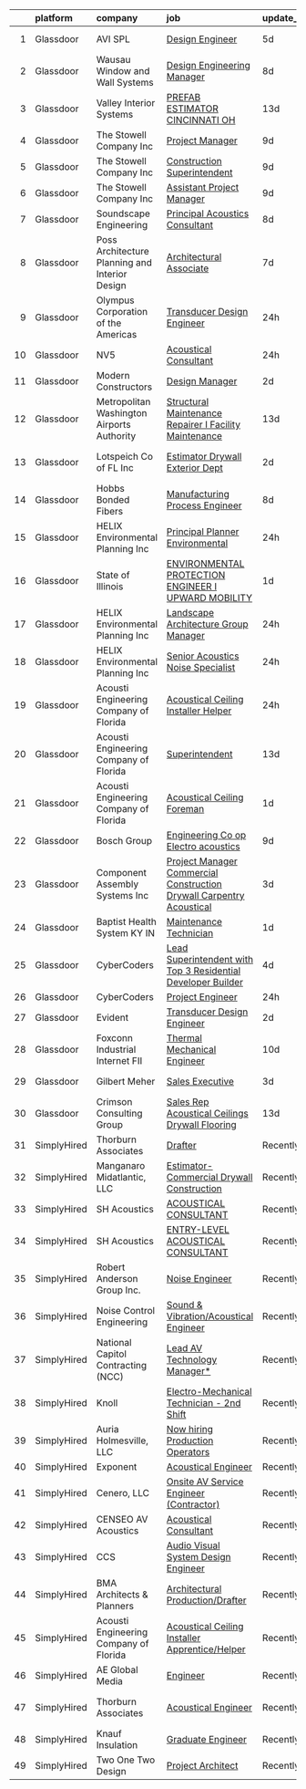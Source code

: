

|    | platform    | company                                          | job                                                                                                                                                                                                                                                                                                                                                                                                                                                                                                                                                                                                                                                                                                                                                                                                                                                                                                                                                                                                                                                                                                                                                                                                                                                                                                                                                                                              | update_time   | location                  |
|---:|:------------|:-------------------------------------------------|:-------------------------------------------------------------------------------------------------------------------------------------------------------------------------------------------------------------------------------------------------------------------------------------------------------------------------------------------------------------------------------------------------------------------------------------------------------------------------------------------------------------------------------------------------------------------------------------------------------------------------------------------------------------------------------------------------------------------------------------------------------------------------------------------------------------------------------------------------------------------------------------------------------------------------------------------------------------------------------------------------------------------------------------------------------------------------------------------------------------------------------------------------------------------------------------------------------------------------------------------------------------------------------------------------------------------------------------------------------------------------------------------------|:--------------|:--------------------------|
|  1 | Glassdoor   | AVI SPL                                          | [Design Engineer](https://www.glassdoor.com/partner/jobListing.htm?pos=123&ao=1136043&s=58&guid=000001817074c78f972f411933f93ef6&src=GD_JOB_AD&t=SR&vt=w&cs=1_d3510074&cb=1655449110741&jobListingId=1007932903245&jrtk=3-0-1g5o79htfkf2f801-1g5o79htuk62e800-08bc8354b9653948-)                                                                                                                                                                                                                                                                                                                                                                                                                                                                                                                                                                                                                                                                                                                                                                                                                                                                                                                                                                                                                                                                                                                 | 5d            | Herndon, VA               |
|  2 | Glassdoor   | Wausau Window and Wall Systems                   | [Design Engineering Manager](https://www.glassdoor.com/partner/jobListing.htm?pos=128&ao=1136043&s=58&guid=000001817074c78f972f411933f93ef6&src=GD_JOB_AD&t=SR&vt=w&cs=1_c65aa23a&cb=1655449110741&jobListingId=1007926650532&jrtk=3-0-1g5o79htfkf2f801-1g5o79htuk62e800-5fc3d03be6e457dd-)                                                                                                                                                                                                                                                                                                                                                                                                                                                                                                                                                                                                                                                                                                                                                                                                                                                                                                                                                                                                                                                                                                      | 8d            | Wausau, WI                |
|  3 | Glassdoor   | Valley Interior Systems                          | [PREFAB ESTIMATOR  CINCINNATI  OH](https://www.glassdoor.com/partner/jobListing.htm?pos=129&ao=1136043&s=58&guid=000001817074c78f972f411933f93ef6&src=GD_JOB_AD&t=SR&vt=w&ea=1&cs=1_56b652f7&cb=1655449110741&jobListingId=1007916174005&jrtk=3-0-1g5o79htfkf2f801-1g5o79htuk62e800-0bec3798d935b38b-)                                                                                                                                                                                                                                                                                                                                                                                                                                                                                                                                                                                                                                                                                                                                                                                                                                                                                                                                                                                                                                                                                           | 13d           | Cincinnati, OH            |
|  4 | Glassdoor   | The Stowell Company  Inc                         | [Project Manager](https://www.glassdoor.com/partner/jobListing.htm?pos=105&ao=1110586&s=58&guid=000001817074c78f972f411933f93ef6&src=GD_JOB_AD&t=SR&vt=w&ea=1&cs=1_ae25a866&cb=1655449110739&jobListingId=1007924017478&cpc=C4A69CCDBB3B9599&jrtk=3-0-1g5o79htfkf2f801-1g5o79htuk62e800-cf685182e189169f--6NYlbfkN0BwIuuRfMNr4bHAibij-TAqMQJhCn9qVoEWpyJeWwU_CoUvdW7xSUA4VILr-4NFctUgeFzfu75YMxxnqg7EdCZsxdJxWTMywVjTSZSmt-SoKX-8gisivMepVmiubnjG70sRP0PNrEtLnLXEC-9P3AO-bFVC9M49V7U2eDVNhrdzYuOk4p1bDYIVp425uP3ZmV2siVsLw3d4fp3O6RsPuc2KLDf_peInO_Jb1m9QNxgvoIC-NMuMJ5H3-eP7t57TSIaf8lPdSP5cEDmWBCPN7qn0HfOKGnM0H_ro-EnvdE9RKxMO2vID_nNgpIlFzaUBjXspECCrzniBMsmXGTSSbMFj5kaykDStIvL2Eimtj6OYx3qsJ7GowkpLYcA0vd-Gj2L11h2vVI9xAPwD1ZihCNUFBq9cFmuTZwF2Ae7Nb-2Z1xjmJ3hLBwHcqBFTTlKc5um5T5Kk8f54PpyiFyFoziZE2EBQjG-fl6P5yWBCb7n-Gyv_iOme_leL)                                                                                                                                                                                                                                                                                                                                                                                                                                                                                                                                                       | 9d            | Tampa, FL                 |
|  5 | Glassdoor   | The Stowell Company  Inc                         | [Construction Superintendent](https://www.glassdoor.com/partner/jobListing.htm?pos=108&ao=1110586&s=58&guid=000001817074c78f972f411933f93ef6&src=GD_JOB_AD&t=SR&vt=w&ea=1&cs=1_2b67a39a&cb=1655449110740&jobListingId=1007924059044&cpc=451933188B21919D&jrtk=3-0-1g5o79htfkf2f801-1g5o79htuk62e800-0dafba5ca2213705--6NYlbfkN0BwIuuRfMNr4bHAibij-TAqMQJhCn9qVoEWpyJeWwU_CoUvdW7xSUA4nOmqGfQWqk4VRA_D4FMrE4wtO9BUKc5fLhJyJK4KLXMxNwtBDC9pPRDhh9oaTF9zsUurtSXyAezjvRwRe1l6qveFDJW6WeinAxbz2K86GXoyIKaNBTCm0LlDOOxFhdNCIUckvdX9VIdD1pSdCYQi7wLhwfiu1SpCYHb4A-sHWGnBAiPcHvrKTF3G10NJaqnNtnvH8DcGZK08ptTtGOSrFpVyZNPq07TNMlRs7UnTpnM7QneS9JP_vsBMuBGsI2vHv-ZUNRvFhxsV0_EKOsEhCL2H-iIly8SjzFndLNCPJt6GkYnr-6Nd-uH063l-zLnkGOXDGwMEyHjkoeHPAsQQRK2u5OTtvYuH0mGg4KzxfLIsAwKuGSa1hg6ie4Sw6hr8n0abwCyc3KgElpecS5RhnQdhYmx9SGTj3mqnY01J2rorm91i-ymKXwnAJKlOZPdNumygyXBZdD4_wDnzVIhXQA%3D%3D)                                                                                                                                                                                                                                                                                                                                                                                                                                                                                                               | 9d            | Tampa, FL                 |
|  6 | Glassdoor   | The Stowell Company  Inc                         | [Assistant Project Manager](https://www.glassdoor.com/partner/jobListing.htm?pos=107&ao=1110586&s=58&guid=000001817074c78f972f411933f93ef6&src=GD_JOB_AD&t=SR&vt=w&ea=1&cs=1_80867e58&cb=1655449110739&jobListingId=1007924074620&cpc=8795CF9063CD573D&jrtk=3-0-1g5o79htfkf2f801-1g5o79htuk62e800-8dbf59666f260b2a--6NYlbfkN0BwIuuRfMNr4bHAibij-TAqMQJhCn9qVoEWpyJeWwU_CoUvdW7xSUA4PnG_NpEVyz8xrofMjGgjWEB8b3h93dg7nyiljbpb_0HB3dndzdtcCp0Dv1_XLFxZ-LLZf46z92Qh8BBzFMxj6E9DflTJG2iySXw3cAC7XXbnF1HrfWWBR0akMHd6apD6AdLj-3rQ1XZobitPLDN5MYu_WVNXsx6oHq0eLfEib1zCstdaRvdyCHiliT7tayv0LsR19mSd_RjoBF9ffRE65C4F38cDW7Wu8iWe1ppGLSu1jm6IxCX7SdF1MvhxC0a1Exhll75yZcvVr2pipLobjZDNqRP4gDOVTK_O7tGwojXqVrbgaCyFUh_gxBaNUmwGQvFJgKordR1_PdjI2JRW4c2VnXpt_rcA-vz7gHppIw3yS8F97QSg0eEaik_QGfgEtEF1Quo31EG15K4rCRj07_7CuMz4MOoB46xX16_XuqVCPXTP_4KDoED0o51xPFlsYblITVc_DpM%3D)                                                                                                                                                                                                                                                                                                                                                                                                                                                                                                                               | 9d            | Tampa, FL                 |
|  7 | Glassdoor   | Soundscape Engineering                           | [Principal Acoustics Consultant](https://www.glassdoor.com/partner/jobListing.htm?pos=124&ao=1136043&s=58&guid=000001817074c78f972f411933f93ef6&src=GD_JOB_AD&t=SR&vt=w&cs=1_e56a3130&cb=1655449110741&jobListingId=1007927922648&jrtk=3-0-1g5o79htfkf2f801-1g5o79htuk62e800-0629ffe0b08a1a14-)                                                                                                                                                                                                                                                                                                                                                                                                                                                                                                                                                                                                                                                                                                                                                                                                                                                                                                                                                                                                                                                                                                  | 8d            | Chicago, IL               |
|  8 | Glassdoor   | Poss Architecture   Planning and Interior Design | [Architectural Associate](https://www.glassdoor.com/partner/jobListing.htm?pos=101&ao=1110586&s=58&guid=000001817074c78f972f411933f93ef6&src=GD_JOB_AD&t=SR&vt=w&ea=1&cs=1_050303c2&cb=1655449110738&jobListingId=1007929513493&cpc=0D76E540772BACE7&jrtk=3-0-1g5o79htfkf2f801-1g5o79htuk62e800-24e20df06f3e6b50--6NYlbfkN0DdNONLqhA8z6QrX6vw37qu8cGScUjPKwqVQr3YAsb4-1kF9zPio8EJ7Mfd_3q34FC0EA70cItElEhEbPyyH5M_besM1jJ40vrXhkOyHsTBdjqAODNi6-YkWC6ws5RIL8U8eMKmGzFTRab4fHrb_3shR5tsasl4XEQmQHTBWadx_WA24yuixEn_e86hyKLPiavleVMbrZrK-bj8FhohvZjHvmRBQnVp8RS3ujdu0-H4ucvvNAbVs-9-MRh8BMaGR1LD5nBl27FXk3ZG5FYXB9W1Z31WMelAtbSRX7JHZXt1_7Bsec12izuqN0LlFNPcSiiEke41ezLt6-ipd6Gb5nDaYz11z7v1YpFoysBU6v2oMD_AwaiStd6sGLJLVs_hzSynzbRMIGJIWuFEoiLljAUCMDgHpO0UmcBzLcC6b5JJx-O-049kqiCm7L3adDmzqQ_scoJtFnDXTJ0OlMxqocbdYM2F1IGrcncBrWKrmydaHAnB8aTc-lHPgwetOqLSbSEXh76GHaigbA%3D%3D)                                                                                                                                                                                                                                                                                                                                                                                                                                                                                                                   | 7d            | Boise, ID                 |
|  9 | Glassdoor   | Olympus Corporation of the Americas              | [Transducer Design Engineer](https://www.glassdoor.com/partner/jobListing.htm?pos=120&ao=1136043&s=58&guid=000001817074c78f972f411933f93ef6&src=GD_JOB_AD&t=SR&vt=w&cs=1_239833f4&cb=1655449110741&jobListingId=1007945132001&jrtk=3-0-1g5o79htfkf2f801-1g5o79htuk62e800-e47bd51a14f2828f-)                                                                                                                                                                                                                                                                                                                                                                                                                                                                                                                                                                                                                                                                                                                                                                                                                                                                                                                                                                                                                                                                                                      | 24h           | State College, PA         |
| 10 | Glassdoor   | NV5                                              | [Acoustical Consultant](https://www.glassdoor.com/partner/jobListing.htm?pos=103&ao=1110586&s=58&guid=000001817074c78f972f411933f93ef6&src=GD_JOB_AD&t=SR&vt=w&cs=1_cf5eea68&cb=1655449110738&jobListingId=1007944269232&cpc=70D6958B2CFB98E6&jrtk=3-0-1g5o79htfkf2f801-1g5o79htuk62e800-066376fefe4fb4a8--6NYlbfkN0B5ErWgTX1DuGpFjBtn3pzOpOEUZEj9qW8_LUrm9Vw7kb2d5uWKfKRSYXAKobuQtLNFn2C6hSzuaWFcl34oQxbyj1Rj4NiSAMvUb72Eq8FLx0U5FtOXGIQuYoWcYc01F4kT0TL6tJAQUSn0iztawrwkDyFLnigknIAU8-P_JybbBG5eE9_l1YoMXL-xxpLbUFU92k1sHO6yg6q3yxxVQsAzeKeFwN-v0lumShPnK6TYZr_kg8xovimh2BJGiwB6_6em3fTBWzq_sy7QjjtOTRg2tuX_nETXXV3XKba0j_g9dIt6FQE9psWRR30Ov5hxNevo0CMZUJ4NyrWg1DL7Xl7F6nTUAE3RLa-enGcdg3zd_k6HCih5DqEAY9Exf_VjDGqsL5w7z8gSCY6G--sRz8y9etwDy69Al1iJHMyIX8bmC3rdSv5u1YiD0hje7MqAmXNbVBHX8tJ5B-QAPvobkfYiSK_sP33UINrwoftAeF1u-QCZI3T2xEFzdrAMjZh1vjF-ROl3N1OBZKIahhBOL6hPd6dS_NnoGnc3VDTaiF6Rof8Jym6THmRxB8QRSKO00vXZkV2rcunL9BpKJKWGFGFsWKQ1HVItD8vMDRyWZXvtJ146jFZ1WWLUDYdGZ_6SoFkwsyXC40y-0f3RuhO8kUvqRwBnfelBJyyAXCgMWQgBQvYP3fZMMGp03rdX_t1fB0c47weWOdI2mAB2Nze3oLYrOu8xYoKYOedIWhh8Zh1G_A%3D%3D)                                                                                                                                                                                                                                                                                          | 24h           | Las Vegas, NV             |
| 11 | Glassdoor   | Modern Constructors                              | [Design Manager](https://www.glassdoor.com/partner/jobListing.htm?pos=106&ao=1110586&s=58&guid=000001817074c78f972f411933f93ef6&src=GD_JOB_AD&t=SR&vt=w&cs=1_822b1922&cb=1655449110739&jobListingId=1007939620389&cpc=47CFDC01B3F81FAC&jrtk=3-0-1g5o79htfkf2f801-1g5o79htuk62e800-300defbae6808bc2--6NYlbfkN0BWVtuHEz6AyLENZZH3gEjPS7Gwob6ZhKSPXajVqwrpD3OBljrUokon_Y6eCt-wPOCodp57VRj0D6BSsrDGh8VzJZpaMW3sS4BuqlSuiRsob81PvRaY0cRxvVk8lYNdrAt9ji2fGNny54oeytuB3lLRZs_Ne6WuwD25wDDKeiwbEFM_MSH3MefluMWU1G6CIvfHbaCnjFMzWXRKp7vI7OiJGfY-TAWNssce9wqqNmJgL_y5BACYRIaoAkI_bZ5oPy1iPJY8v2dkZ2R0SWf78eDhT8-PuyBaOwOzeqIPXKA3csN5-7IBtxThMAItH2M-CaDHdT3pSMORIfeQWxG8N_bwnjnF7fFNGu2Busp5Vfpls9sowfbrvHj2VkL5BTI006uonsP_oqZGgZ8sww2BxhBRHoiB8qajnwQoJz6lhJHtB9X12P85x5Uv_DfSmVIc57K2bFwpHQdNcWhD8Rj_WQ2qRti0pAingxrlxR-srSgFHG2E8RI6WpA4fzJvbEhUMEm19Fp_C7da_yy_GGZAqP02upkmFHd-jA4%3D)                                                                                                                                                                                                                                                                                                                                                                                                                                                                                                               | 2d            | Houston, TX               |
| 12 | Glassdoor   | Metropolitan Washington Airports Authority       | [Structural Maintenance Repairer I  Facility Maintenance ](https://www.glassdoor.com/partner/jobListing.htm?pos=126&ao=1136043&s=58&guid=000001817074c78f972f411933f93ef6&src=GD_JOB_AD&t=SR&vt=w&cs=1_8186b885&cb=1655449110741&jobListingId=1007916537134&jrtk=3-0-1g5o79htfkf2f801-1g5o79htuk62e800-cec144f68c6ce47c-)                                                                                                                                                                                                                                                                                                                                                                                                                                                                                                                                                                                                                                                                                                                                                                                                                                                                                                                                                                                                                                                                        | 13d           | Dulles, VA                |
| 13 | Glassdoor   | Lotspeich Co  of FL  Inc                         | [Estimator   Drywall   Exterior Dept](https://www.glassdoor.com/partner/jobListing.htm?pos=117&ao=1136043&s=58&guid=000001817074c78f972f411933f93ef6&src=GD_JOB_AD&t=SR&vt=w&cs=1_03b82289&cb=1655449110741&jobListingId=1007938937908&jrtk=3-0-1g5o79htfkf2f801-1g5o79htuk62e800-da026c87751400ef-)                                                                                                                                                                                                                                                                                                                                                                                                                                                                                                                                                                                                                                                                                                                                                                                                                                                                                                                                                                                                                                                                                             | 2d            | Fort Lauderdale, FL       |
| 14 | Glassdoor   | Hobbs Bonded Fibers                              | [Manufacturing Process Engineer](https://www.glassdoor.com/partner/jobListing.htm?pos=104&ao=1110586&s=58&guid=000001817074c78f972f411933f93ef6&src=GD_JOB_AD&t=SR&vt=w&ea=1&cs=1_897788ce&cb=1655449110738&jobListingId=1007926037487&cpc=A8EA696C92E7776B&jrtk=3-0-1g5o79htfkf2f801-1g5o79htuk62e800-7f698de040879644--6NYlbfkN0BHIfC1zsKGIu0R3teaIu8liT7fbRNLaQeDQfcPJweUK4y4AHNnaS_jcjS3zTt_vBu9Ig11oDt7qrARVX6avZ4_pq-Gz5vvUTGB_ml85Fyna3IEWXXuGlguev61J43HjDMrCuF1g4pR4S2khr4iBRSzsqxnYh3BKQJgpxpSL-ZOWHtU15Wu-6QA5bO_3R8X1rN1HskVc48Ec3rW4D1DFgjLG5RxnnLhxOdSKgmeeUrrEQDlfL6vcZmMcJzeTFsyrG3u1v0sk0b5KOaE70Z93YyCguQbz_2f3CAix0qF7ExOxx3f3c5680RArJGmehl_JSQJ4iFUWrbCDzNkJIJk28JWVNrlBf_AwwKOaeCr_8WHnLIjb-yQIqHJYSjo9gB5eGBbv69TXizUv6GxIb2wKoRlFqBES1fdU03-v5BYtjN99_igC-UkHApDncGq3bdrEDGn5e6C-W6PEdM5UI2cbLPhPSq0uCQ6hPwXOlb_DUmJZ-0Dkf1PEZ4KEf4YAetAIs8FixE7FVRvSoyvjfAHr11J)                                                                                                                                                                                                                                                                                                                                                                                                                                                                                                        | 8d            | Waco, TX                  |
| 15 | Glassdoor   | HELIX Environmental Planning  Inc                | [Principal Planner  Environmental ](https://www.glassdoor.com/partner/jobListing.htm?pos=111&ao=1110586&s=58&guid=000001817074c78f972f411933f93ef6&src=GD_JOB_AD&t=SR&vt=w&cs=1_54ac87d3&cb=1655449110740&jobListingId=1007944357423&cpc=654405A9B1E0A9F5&jrtk=3-0-1g5o79htfkf2f801-1g5o79htuk62e800-536a39e7e76027d6--6NYlbfkN0BXfkHHz_AtdSVqqMg6cNBtxrAHPGd1Ga-vcHsqg8uhlHnsTi4bG4BX1NzpvMTNLopkKRKQzDwe6YCDg10SEdmIGKuKjS9LABe5tChAA1ZbiaFskOzu2f8jPSuMpx6L1l9-2ojTHx2CkyfX_kU3oxHrzhGPKLt0BbRmbmR5Qfku3FV4Nn5toJs6fP6jOjavMuJLknuTdl4bTjJQlWwgqHY5V1BYwtSmEMWheDJzSgb-ytqNGyF0986kS1RE28eQacfNGZWDxeIagp6W8L_a6c3KOIeMT6RWX1e64ijWW4Vq2bJ8pyJQCW2asrn4ulE14lqr3F6__Gmg3DHwbtl14iuRnEv22VTru-tQ_J74BdieCEURvqILPtfr6jLNLyi4Bkjxac9Wek-TPPdLIn8132VCMchayvpVUvX3x-mCZLZwPA3A8qp_FVYcrVwWy0vFcgsyYr6n3RR-VBC6fyuEeyK0eH0jkm5iqho%3D)                                                                                                                                                                                                                                                                                                                                                                                                                                                                                                                                                            | 24h           | Pasadena, CA              |
| 16 | Glassdoor   | State of Illinois                                | [ENVIRONMENTAL PROTECTION ENGINEER I  UPWARD MOBILITY ](https://www.glassdoor.com/partner/jobListing.htm?pos=121&ao=1136043&s=58&guid=000001817074c78f972f411933f93ef6&src=GD_JOB_AD&t=SR&vt=w&cs=1_646d5b5f&cb=1655449110741&jobListingId=1007942349738&jrtk=3-0-1g5o79htfkf2f801-1g5o79htuk62e800-1fc5d78e86aaf3db-)                                                                                                                                                                                                                                                                                                                                                                                                                                                                                                                                                                                                                                                                                                                                                                                                                                                                                                                                                                                                                                                                           | 1d            | Springfield, IL           |
| 17 | Glassdoor   | HELIX Environmental Planning  Inc                | [Landscape Architecture Group Manager](https://www.glassdoor.com/partner/jobListing.htm?pos=110&ao=1110586&s=58&guid=000001817074c78f972f411933f93ef6&src=GD_JOB_AD&t=SR&vt=w&cs=1_6d2d5c55&cb=1655449110739&jobListingId=1007944358399&cpc=F41FEAB56D215062&jrtk=3-0-1g5o79htfkf2f801-1g5o79htuk62e800-87d2cde3fce43c18--6NYlbfkN0BXfkHHz_AtdSVqqMg6cNBtxrAHPGd1Ga-vcHsqg8uhlHnsTi4bG4BX1NzpvMTNLopkKRKQzDwe6VOt1cV90vfXbjP-PYewxWINQJnxfVItagxpkk3ggtYeYCHg-kbG-um72D96SGgz5LxIvnxaTzmI7AiDLDJMLPCjupHMlaLpP4DQcc2l2t5D5rspJpSR0xS_87mC5CpQKSgVmcLIyALi2diIusUSBnLyJZkvnZEG7pVSyl3_De21MXw-EY2nqp3dsQ0Pykv6kLPnKxdkTSIjUhkOMPvbhtYoz8ZfUXyCGdRXyJGqpVyyZoRHrlenNUGYLzDA5hrTjNVk7VC57jWgaS9QRd8285wPnQrUjbHGBfGqTRChIVKFb04x7gHGjGGKtbJx_3xRTmD043_lk9FtyGghmNX3wYcrBllLFdQ0i3x3enaOuxijAjsffeV4SSPAfENxusNuMXcfVWEwH7H5D4yv6GAJXr8%3D)                                                                                                                                                                                                                                                                                                                                                                                                                                                                                                                                                         | 24h           | Oakland, CA               |
| 18 | Glassdoor   | HELIX Environmental Planning  Inc                | [Senior Acoustics Noise Specialist](https://www.glassdoor.com/partner/jobListing.htm?pos=109&ao=1110586&s=58&guid=000001817074c78f972f411933f93ef6&src=GD_JOB_AD&t=SR&vt=w&cs=1_c3de29da&cb=1655449110739&jobListingId=1007944357057&cpc=F41FEAB56D215062&jrtk=3-0-1g5o79htfkf2f801-1g5o79htuk62e800-c95ff3dd2cb45713--6NYlbfkN0BXfkHHz_AtdSVqqMg6cNBtxrAHPGd1Ga-vcHsqg8uhlHnsTi4bG4BX1NzpvMTNLopkKRKQzDwe6bCelFWjHIfiFLliyXen3nthSp67aypPsdhmOIGfZQFNUUfyVuYp0sqDGX914VL59lh8pp5-EAVsp1x6w6u2wRTaI_Q7m2ehgwvmxHB2I5j_DYuSuUyVfBM0CLObsIgFEnG8syhcUuP4RiXJRbvdgmGkU-YA3zUYddvcea8LRVYSO_KW3MflHE4bxRbj0qyj4i9Yc1r31ZKr5hL-jorjkzCb5DrMB6YJ43QiIvOY_xWJRJI-rtcq17qcWA-yAf_FLcniKx8DY0KiwhW6eRFRf8nfnsQ-9IiaMOo8Rm7Yb5Q3thLJmWRv6hRYrNBC-kdoazeNDDlhHdibbn2DZuF8uyFSSfgt7yElBbM1LcwYlZgOUMHR2ED0Gu4bVfwQHXYlKFOwXHYMsSF19ybYXJnnfqI%3D)                                                                                                                                                                                                                                                                                                                                                                                                                                                                                                                                                            | 24h           | San Diego, CA             |
| 19 | Glassdoor   | Acousti Engineering Company of Florida           | [Acoustical Ceiling Installer Helper](https://www.glassdoor.com/partner/jobListing.htm?pos=115&ao=1136043&s=58&guid=000001817074c78f972f411933f93ef6&src=GD_JOB_AD&t=SR&vt=w&ea=1&cs=1_f17b0296&cb=1655449110740&jobListingId=1007944723181&jrtk=3-0-1g5o79htfkf2f801-1g5o79htuk62e800-6c0dcea35b021549-)                                                                                                                                                                                                                                                                                                                                                                                                                                                                                                                                                                                                                                                                                                                                                                                                                                                                                                                                                                                                                                                                                        | 24h           | Garner, NC                |
| 20 | Glassdoor   | Acousti Engineering Company of Florida           | [Superintendent](https://www.glassdoor.com/partner/jobListing.htm?pos=125&ao=1136043&s=58&guid=000001817074c78f972f411933f93ef6&src=GD_JOB_AD&t=SR&vt=w&ea=1&cs=1_6c622194&cb=1655449110741&jobListingId=1007917113861&jrtk=3-0-1g5o79htfkf2f801-1g5o79htuk62e800-dc67cc9bfc77ea97-)                                                                                                                                                                                                                                                                                                                                                                                                                                                                                                                                                                                                                                                                                                                                                                                                                                                                                                                                                                                                                                                                                                             | 13d           | Miami, FL                 |
| 21 | Glassdoor   | Acousti Engineering Company of Florida           | [Acoustical Ceiling Foreman](https://www.glassdoor.com/partner/jobListing.htm?pos=116&ao=1136043&s=58&guid=000001817074c78f972f411933f93ef6&src=GD_JOB_AD&t=SR&vt=w&ea=1&cs=1_d3514f96&cb=1655449110741&jobListingId=1007942835933&jrtk=3-0-1g5o79htfkf2f801-1g5o79htuk62e800-dbb9a235e2395ecc-)                                                                                                                                                                                                                                                                                                                                                                                                                                                                                                                                                                                                                                                                                                                                                                                                                                                                                                                                                                                                                                                                                                 | 1d            | Richmond, VA              |
| 22 | Glassdoor   | Bosch Group                                      | [Engineering Co op  Electro acoustics](https://www.glassdoor.com/partner/jobListing.htm?pos=118&ao=1136043&s=58&guid=000001817074c78f972f411933f93ef6&src=GD_JOB_AD&t=SR&vt=w&ea=1&cs=1_b849c0e1&cb=1655449110741&jobListingId=1007924977046&jrtk=3-0-1g5o79htfkf2f801-1g5o79htuk62e800-b834dfe170aaeebc-)                                                                                                                                                                                                                                                                                                                                                                                                                                                                                                                                                                                                                                                                                                                                                                                                                                                                                                                                                                                                                                                                                       | 9d            | Burnsville, MN            |
| 23 | Glassdoor   | Component Assembly Systems  Inc                  | [Project Manager Commercial Construction Drywall Carpentry Acoustical](https://www.glassdoor.com/partner/jobListing.htm?pos=102&ao=1110586&s=58&guid=000001817074c78f972f411933f93ef6&src=GD_JOB_AD&t=SR&vt=w&ea=1&cs=1_3b2e2224&cb=1655449110738&jobListingId=1007935934231&cpc=D0EEF0302DCC60DE&jrtk=3-0-1g5o79htfkf2f801-1g5o79htuk62e800-6a605ab1d05b13e6--6NYlbfkN0CPEiJEzZq4I_K6S6Q9VC1QMfIsI0INZ1UYi7vjgDL48YaPGGDdkp1ZptggltuiVEahaoSkjo_nPwvC16fFSZtThfw4oQZdEXq8bQBBN7x6qIAhAZQZgVwy4V0zA2pBjPzqAUnFVwXcr4Ji6iywunNJEhkQOB46ytsqEBuYkZsS9UumQJ5kuTOhFhGULIwIXSr4x0zKJdSLoFTlF6mbU5W8LdKXeE08_izk8XuZ6edEL407NGn57PUdwsIFLoU7OxXRwYPYKnQZ-8FUHsrzfoW2qGpgIaxV_lnfh4HnV5w1cnCaSX4CgXRywTBJXYHqsARJLRYuPRJh33WobFtTVOenYvKY5PniMJEpz975iEqtcAmzH5kdYqowbrHm_BmRW0a3yp8TKEUJb-mXdLfzhXy-d-MOzCagrRZPTSZBoun6mP7bqGi9vmEOputfa7PFTmzXPER9m8XK0gluEi4vS1l9bKe0gyhN-6RNVBnzlS1ZHggAJ_AskmTr5CIi9_r44Czo4re2SUJXBg%3D%3D)                                                                                                                                                                                                                                                                                                                                                                                                                                                                      | 3d            | Lanham, MD                |
| 24 | Glassdoor   | Baptist Health System KY   IN                    | [Maintenance Technician](https://www.glassdoor.com/partner/jobListing.htm?pos=119&ao=1136043&s=58&guid=000001817074c78f972f411933f93ef6&src=GD_JOB_AD&t=SR&vt=w&cs=1_ee5d759f&cb=1655449110741&jobListingId=1007942474973&jrtk=3-0-1g5o79htfkf2f801-1g5o79htuk62e800-ccdf2012f0d8f899-)                                                                                                                                                                                                                                                                                                                                                                                                                                                                                                                                                                                                                                                                                                                                                                                                                                                                                                                                                                                                                                                                                                          | 1d            | Richmond, KY              |
| 25 | Glassdoor   | CyberCoders                                      | [Lead Superintendent with Top 3 Residential Developer Builder](https://www.glassdoor.com/partner/jobListing.htm?pos=113&ao=1110586&s=58&guid=000001817074c78f972f411933f93ef6&src=GD_JOB_AD&t=SR&vt=w&cs=1_612d1a25&cb=1655449110740&jobListingId=1007933638890&cpc=FAE5E775D180B2FB&jrtk=3-0-1g5o79htfkf2f801-1g5o79htuk62e800-9eb6fcce89bfa6c5--6NYlbfkN0CpFJQzrgRR8WqXWK1qKKEqALWJw739KlKqr2H-MSI4eoBlI4EFrmor2FYZMP3muM1jNBCK8ZzYz3IMT0oJX4-YI7UgmtOOjNjPUk7_5o2BEFMmVJH8srtTJ9qRKKIImDkr5gjozitwM_SXs-viUVBf0Po8taipXUsPI-q0rZctRCkI6AXhLwHOIJh27pNaCSrpZPmY0UAPEGvFHN27IANDudWWDf_9zvQom_6TL0L0CCiVsIZFfk8_vWHSsPyOMxR5buro2UsZ4HBl6RgoP4ITO9963ynxebSbZvfBtRHRGLsfcsOeB1492BTaKlbfqjUBWFW0q_CjaHV9H1u_fdaJs4861tQuGtH7DiHl6NLPrcbhnmGIJO_oIJxMGB8w8gxprwiru4xqKiQ6AMdTvybmeHdlWK1S1fsVn4Wmq2ny0-yTFNw2oU6s9NSnnRUOInOmdg8oa11cJcmnUWoamuQL_ML1y0v17H0AWHyHpalvrlJDZjXUuBBEh9_HdlS1gsqevwCoNS1J4v1gd06xT9aqd59eoGHuAH0Bf_QcifP_IXAQDUPyFqISubY9ipCyHPUTvH4S9Evw8OroDDVJKhMEiJNjnN0s5XfgYpZSCdZdRWFFGhtswuJXq3SsyZO7nz1mr0KjEl2aucYcNB3k-MbcnN0GrFWbik8BSecnskTYWouLFsCRtR_TEuv9jHlN6K2sSUo2pqVJVQuj9F3RIOuvqa0xpko1GZ8bB9fzn3iG2AemNPyIxLa4OA0w2lhNDfWlte6x_eiBhdor9kWfAGOgzGr_l4QKabvBfF6dqYmveqa_DqLFwM-rw9BRN5LETNSUKrf_b0qREPIDmEW6K5GL4MFowQ2s6A3YAT5ssq4e-2ia9WpkN8g-BawmIPTWB42a_dj4DQB_JlslzSHtW6x-yVxgwoUn_EYEZceFJY_s6JSohKDJFn17kPz7mDxEdd90Z1sOU0yhetGeRZxeK_Q_e5J0XRVp864%3D) | 4d            | Portland, OR              |
| 26 | Glassdoor   | CyberCoders                                      | [Project Engineer](https://www.glassdoor.com/partner/jobListing.htm?pos=112&ao=1110586&s=58&guid=000001817074c78f972f411933f93ef6&src=GD_JOB_AD&t=SR&vt=w&cs=1_e6324a4b&cb=1655449110740&jobListingId=1007944287464&cpc=B076152010A3B66C&jrtk=3-0-1g5o79htfkf2f801-1g5o79htuk62e800-1f70c267d861e43e--6NYlbfkN0CpFJQzrgRR8WqXWK1qKKEqALWJw739KlKqr2H-MSI4eoBlI4EFrmor2FYZMP3muM3ncQ11xp2wNJoLGy_579Kdc2iyP0nI8dvT7y2tLFBcZx2-amCKnnthZBQmx0ITxg0kUv9_ZPHhZvwImohMTpX4InCLTyA4Z0CNR8Ddok0oU2DBb20Gtn8DfOyZey3RgLGjozVzUtRvkxTJrpk93lm8EVu3gIwYRkAFozBel68UHRI6QveXDJ2VtQgTaehW6eH_iPuXQb8o3mVQRFTzddC7PYImJwSP77KPiY8Docsns-vzGbQ-RyGfa-45TXUV97pD_5IFPqXlv21DUmqYoxW2Zu_C8eI2lNDd_lYlHlOWJcZGcL4FfI5uQHxiLOD5d9y7Lto19k387l3dnWXMWl-wvesZ21zo-SZorkucT-Qau9pGVuWdaus8j55ejjOURqUMWqJJiaYcAlTiXhYPlxy_S3z3QtzDTOMmeYesiYBBR1RlDxRTOGWiI0IS6ZVCkYmXSMMsswh6rRS-y1QeGhldWpzo_yCAMqg0vAR6qf4b5TeOg-bZ7cyTqQeO6wgAMi_JfWLpABMiGtLf-z-403s28_-gP84KZZbt6oC1NdGzyWyWrNrOr7WW-yDd-u3R5nfA0udNTE27cTui5EoogVXGZGeTjiB2LHN_yI9gxOHZE-hFhaBBVxub-iNNkU4rOZjnjRMsvZDZedv90lIjcUwBBa-9DzWBFthDegyIeIJ_3mkebp8s4XlcrqVKv0TKEutpleUsUMhmCLf4Jkp2ZLpoAnwiQspvATygrzhOdWNUkdHfQvXsErQbCNhQYK8QQGESn2exmoW7gFD2FhLNz15LNhLhNQBp2RGV2TRXWsVot5ldXaYJeVoVRP7ATuXzpX-C63PtoBpTFnV_Auz02Z3eWp_Rg6mo4g6wBqcwnWnlJdZp7aenjLG15WLFgXIfzHAT4MwnmtgpwQLacEe1HkeHIWMWTUdlYpIsIvjK4MPCDA%3D%3D)                               | 24h           | Eugene, OR                |
| 27 | Glassdoor   | Evident                                          | [Transducer Design Engineer](https://www.glassdoor.com/partner/jobListing.htm?pos=122&ao=1136043&s=58&guid=000001817074c78f972f411933f93ef6&src=GD_JOB_AD&t=SR&vt=w&cs=1_c1669e93&cb=1655449110741&jobListingId=1007940104412&jrtk=3-0-1g5o79htfkf2f801-1g5o79htuk62e800-35da7fa5e486437a-)                                                                                                                                                                                                                                                                                                                                                                                                                                                                                                                                                                                                                                                                                                                                                                                                                                                                                                                                                                                                                                                                                                      | 2d            | State College, PA         |
| 28 | Glassdoor   | Foxconn Industrial Internet   FII                | [Thermal Mechanical Engineer](https://www.glassdoor.com/partner/jobListing.htm?pos=130&ao=1136043&s=58&guid=000001817074c78f972f411933f93ef6&src=GD_JOB_AD&t=SR&vt=w&ea=1&cs=1_442300b8&cb=1655449110741&jobListingId=1007921446331&jrtk=3-0-1g5o79htfkf2f801-1g5o79htuk62e800-d6a641b8b4556e96-)                                                                                                                                                                                                                                                                                                                                                                                                                                                                                                                                                                                                                                                                                                                                                                                                                                                                                                                                                                                                                                                                                                | 10d           | Houston, TX               |
| 29 | Glassdoor   | Gilbert Meher                                    | [Sales Executive](https://www.glassdoor.com/partner/jobListing.htm?pos=114&ao=1110586&s=58&guid=000001817074c78f972f411933f93ef6&src=GD_JOB_AD&t=SR&vt=w&ea=1&cs=1_3be7b819&cb=1655449110740&jobListingId=1007936128691&cpc=2CAED5C921A5F994&jrtk=3-0-1g5o79htfkf2f801-1g5o79htuk62e800-50bf4ea38538825a--6NYlbfkN0C0GMAYrEKLV1f4Lf6iWs7__9tpvsDfkxVs7L1fZkrKai0Fi368WBWRhx8YFDb8P43SyBftO1i_Cag8y11AYhOBMsTk7LaAXyjpex9W1pA2a_yeenXoDxrPp4QPdTCCJMdclUjR0ZF6geZZI0ntdIpur59nuTLV09iI188Q174HZH7syteVIBS55uWge9tCUbjSzUdKla-gtUCVoQ1ga_1lk3hFXvWv9wlBV7t4PkEtDeYZbAFhn5QWQwxDoDrzwBUFVMSSTfbduCgAkFlJvqSU7badzut12uHlqz0zrMqdcvMWpsU87yvn3LhkoZN7od9Vs9mfzhp53Pkm9noqVqH7etYDC9sqK1sdRhWcodSloGsOrKln3aT6pPPs4ZJqAfEGWffct2HvMpUxsDDmNZg1dnLX3Mp7uBKBmJYRXmUuZ3233H8G2qy7Nj1axsyf7RfTYKudKQFq92h9_pjLLkYI7QGINBnmXbV6_RCbGihnukFpm6Hfn6Fg5QRczkaRkMs%3D)                                                                                                                                                                                                                                                                                                                                                                                                                                                                                                                                         | 3d            | Greenville, SC            |
| 30 | Glassdoor   | Crimson Consulting Group                         | [Sales Rep Acoustical Ceilings Drywall Flooring](https://www.glassdoor.com/partner/jobListing.htm?pos=127&ao=1136043&s=58&guid=000001817074c78f972f411933f93ef6&src=GD_JOB_AD&t=SR&vt=w&ea=1&cs=1_e2cd21e6&cb=1655449110741&jobListingId=1007916439722&jrtk=3-0-1g5o79htfkf2f801-1g5o79htuk62e800-52cb9f0466d2edbb-)                                                                                                                                                                                                                                                                                                                                                                                                                                                                                                                                                                                                                                                                                                                                                                                                                                                                                                                                                                                                                                                                             | 13d           | Charlotte, NC             |
| 31 | SimplyHired | Thorburn Associates                              | [Drafter](https://www.simplyhired.com/job/oaBoN078I1jrFFuyaMFCKtaL34B5-OZdL5DbHV03_6f2aBM7XZRB-w?q=acoustical+engineering)                                                                                                                                                                                                                                                                                                                                                                                                                                                                                                                                                                                                                                                                                                                                                                                                                                                                                                                                                                                                                                                                                                                                                                                                                                                                       | Recently      | Morrisville, NC           |
| 32 | SimplyHired | Manganaro Midatlantic, LLC                       | [Estimator- Commercial Drywall Construction](https://www.simplyhired.com/job/OboqhRU_nB1MArSgUjmUQ9gX1a9Mx_3wdOhqDzwdJW0Wg89yMsFcqg?q=acoustical+engineering)                                                                                                                                                                                                                                                                                                                                                                                                                                                                                                                                                                                                                                                                                                                                                                                                                                                                                                                                                                                                                                                                                                                                                                                                                                    | Recently      | Beltsville, MD            |
| 33 | SimplyHired | SH Acoustics                                     | [ACOUSTICAL CONSULTANT](https://www.simplyhired.com/job/e684435t_oehXhWPZJZaOFgiSn8KoYJmC6mVhsvS8KXx4DIQ0W3xSA?q=acoustical+engineering)                                                                                                                                                                                                                                                                                                                                                                                                                                                                                                                                                                                                                                                                                                                                                                                                                                                                                                                                                                                                                                                                                                                                                                                                                                                         | Recently      | Milford, CT               |
| 34 | SimplyHired | SH Acoustics                                     | [ENTRY-LEVEL ACOUSTICAL CONSULTANT](https://www.simplyhired.com/job/66OLpf9flm8y90TZ8VZNJA87bhrU_jlUBDU40TZq3H5URx5ogv_KYQ?q=acoustical+engineering)                                                                                                                                                                                                                                                                                                                                                                                                                                                                                                                                                                                                                                                                                                                                                                                                                                                                                                                                                                                                                                                                                                                                                                                                                                             | Recently      | Milford, CT               |
| 35 | SimplyHired | Robert Anderson Group Inc.                       | [Noise Engineer](https://www.simplyhired.com/job/cDVfwJH-JU5-yM38TBygwEaBW1plWiJydPdEDcaX2TDlAzDntcbhNQ?q=acoustical+engineering)                                                                                                                                                                                                                                                                                                                                                                                                                                                                                                                                                                                                                                                                                                                                                                                                                                                                                                                                                                                                                                                                                                                                                                                                                                                                | Recently      | Detroit, MI               |
| 36 | SimplyHired | Noise Control Engineering                        | [Sound & Vibration/Acoustical Engineer](https://www.simplyhired.com/job/CDceFb5v_j1NCLBATcrmv4bMydXPH2pI1EIle-yEFeglI5YMjWrWuA?q=acoustical+engineering)                                                                                                                                                                                                                                                                                                                                                                                                                                                                                                                                                                                                                                                                                                                                                                                                                                                                                                                                                                                                                                                                                                                                                                                                                                         | Recently      | Billerica, MA             |
| 37 | SimplyHired | National Capitol Contracting (NCC)               | [Lead AV Technology Manager*](https://www.simplyhired.com/job/Yney8CIfnokzOIwCkpHa0xRgoyeJYPSixfcUSF9q1tzOp41bEhK5hw?q=acoustical+engineering)                                                                                                                                                                                                                                                                                                                                                                                                                                                                                                                                                                                                                                                                                                                                                                                                                                                                                                                                                                                                                                                                                                                                                                                                                                                   | Recently      | Washington, DC            |
| 38 | SimplyHired | Knoll                                            | [Electro-Mechanical Technician - 2nd Shift](https://www.simplyhired.com/job/ZeAXQz2pn4FE6u_oYXxRskPuk_aKqsTiqx588IHlSnc4JTecV_wEBA?q=acoustical+engineering)                                                                                                                                                                                                                                                                                                                                                                                                                                                                                                                                                                                                                                                                                                                                                                                                                                                                                                                                                                                                                                                                                                                                                                                                                                     | Recently      | East Greenville, PA       |
| 39 | SimplyHired | Auria Holmesville, LLC                           | [Now hiring Production Operators](https://www.simplyhired.com/job/rm_mRC2I9bz8ea5-bUND2lYkIatsz62st8JcOJegkfvaBeYMshoYxQ?q=acoustical+engineering)                                                                                                                                                                                                                                                                                                                                                                                                                                                                                                                                                                                                                                                                                                                                                                                                                                                                                                                                                                                                                                                                                                                                                                                                                                               | Recently      | Holmesville, OH           |
| 40 | SimplyHired | Exponent                                         | [Acoustical Engineer](https://www.simplyhired.com/job/o0kVEB8bQN6101DabSZExKihYen-XTxUc1O8gkjqYaCLle3s7WzVjg?q=acoustical+engineering)                                                                                                                                                                                                                                                                                                                                                                                                                                                                                                                                                                                                                                                                                                                                                                                                                                                                                                                                                                                                                                                                                                                                                                                                                                                           | Recently      | Denver, CO                |
| 41 | SimplyHired | Cenero, LLC                                      | [Onsite AV Service Engineer (Contractor)](https://www.simplyhired.com/job/L0txaO-AVpfQvKzg26TFCH3ySWb9G2VjuQzQTZZ1uUADXwo0HACskw?q=acoustical+engineering)                                                                                                                                                                                                                                                                                                                                                                                                                                                                                                                                                                                                                                                                                                                                                                                                                                                                                                                                                                                                                                                                                                                                                                                                                                       | Recently      | San Francisco, CA         |
| 42 | SimplyHired | CENSEO AV Acoustics                              | [Acoustical Consultant](https://www.simplyhired.com/job/1N_jxDb9MMTEuQND6QewnyvyF_iNxaelf4wLZgwGTUYap5oUMZbewg?q=acoustical+engineering)                                                                                                                                                                                                                                                                                                                                                                                                                                                                                                                                                                                                                                                                                                                                                                                                                                                                                                                                                                                                                                                                                                                                                                                                                                                         | Recently      | Hawaii                    |
| 43 | SimplyHired | CCS                                              | [Audio Visual System Design Engineer](https://www.simplyhired.com/job/ary5z9j2es4oPMAOjusLJHyf7K-36e4_CuOld61njGzpItTv9_0cKA?q=acoustical+engineering)                                                                                                                                                                                                                                                                                                                                                                                                                                                                                                                                                                                                                                                                                                                                                                                                                                                                                                                                                                                                                                                                                                                                                                                                                                           | Recently      | Denver, CO                |
| 44 | SimplyHired | BMA Architects & Planners                        | [Architectural Production/Drafter](https://www.simplyhired.com/job/tPJYNZJ__8zz5zD3CT5emDrZPGq2EPJfnt6H_kqmC_CjW815PwrqbA?q=acoustical+engineering)                                                                                                                                                                                                                                                                                                                                                                                                                                                                                                                                                                                                                                                                                                                                                                                                                                                                                                                                                                                                                                                                                                                                                                                                                                              | Recently      | Manchester, VT            |
| 45 | SimplyHired | Acousti Engineering Company of Florida           | [Acoustical Ceiling Installer Apprentice/Helper](https://www.simplyhired.com/job/DgX4ksdWI8iOVl99FEu9vWiXEr4rmVhWDZU0zrOWCE9gnqKRahlX1w?q=acoustical+engineering)                                                                                                                                                                                                                                                                                                                                                                                                                                                                                                                                                                                                                                                                                                                                                                                                                                                                                                                                                                                                                                                                                                                                                                                                                                | Recently      | Alachua, FL +4 locations  |
| 46 | SimplyHired | AE Global Media                                  | [Engineer](https://www.simplyhired.com/job/uXTiuZaUOUC3A-Cm9xz-zwkZX0-usz6k-wJkIJ5RQEmDdrYZ2FPq-A?q=acoustical+engineering)                                                                                                                                                                                                                                                                                                                                                                                                                                                                                                                                                                                                                                                                                                                                                                                                                                                                                                                                                                                                                                                                                                                                                                                                                                                                      | Recently      | Charlotte, NC             |
| 47 | SimplyHired | Thorburn Associates                              | [Acoustical Engineer](https://www.simplyhired.com/job/THO59Xa554dI0A7zeuGc6A_vF580fBLUGpp4QIsrrGgY7ptb8D8MJQ?q=acoustical+engineering)                                                                                                                                                                                                                                                                                                                                                                                                                                                                                                                                                                                                                                                                                                                                                                                                                                                                                                                                                                                                                                                                                                                                                                                                                                                           | Recently      | Charlotte, NC +1 location |
| 48 | SimplyHired | Knauf Insulation                                 | [Graduate Engineer](https://www.simplyhired.com/job/CvcQy5kachyOSK_nQzvhqjFsZpmJTpGc173pAA2APu0kcn24lDmFdA?q=acoustical+engineering)                                                                                                                                                                                                                                                                                                                                                                                                                                                                                                                                                                                                                                                                                                                                                                                                                                                                                                                                                                                                                                                                                                                                                                                                                                                             | Recently      | Shasta Lake, CA           |
| 49 | SimplyHired | Two One Two Design                               | [Project Architect](https://www.simplyhired.com/job/4thFo_rYa3eLIf0prraXtI3UvpiXm2cTnvzqhhJjY3v2wF1-aRuCXQ?q=acoustical+engineering)                                                                                                                                                                                                                                                                                                                                                                                                                                                                                                                                                                                                                                                                                                                                                                                                                                                                                                                                                                                                                                                                                                                                                                                                                                                             | Recently      | New York, NY              |